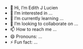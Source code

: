 - 👋 Hi, I’m Edith J Lucien
- 👀 I’m interested in ...
- 🌱 I’m currently learning ...
- 💞️ I’m looking to collaborate on ...
- 📫 How to reach me ...
- 😄 Pronouns: ...
- ⚡ Fun fact: ...

<!---
elucien-lucien/elucien-lucien is a ✨ special ✨ repository because its `README.md` (this file) appears on your GitHub profile.
You can click the Preview link to take a look at your changes.
--->
